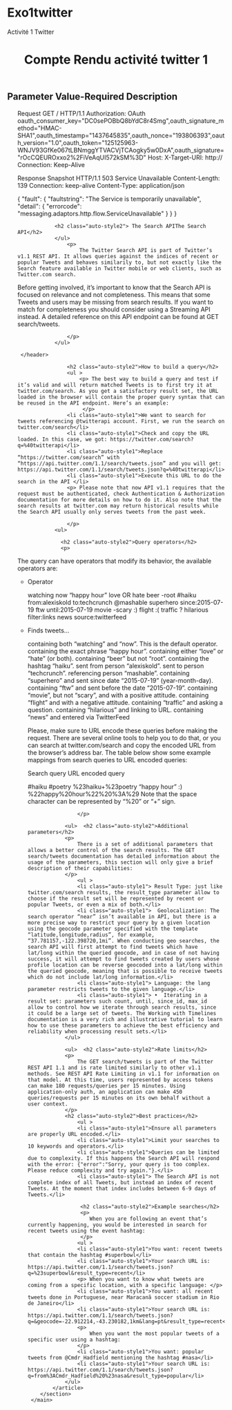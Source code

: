 # Exo1twitter
Activité 1 Twitter
<!DOCTYPE html>
<html>

<head>
    <meta charset="utf-8">
    <title>Activité Twitter 1</title>
    <link rel="stylesheet" type="text/css" href="css/style.css">
    <link rel="stylesheet" type="text/css" href="bootstrap-3.3.4-dist/css/bootstrap.min.css"
</head>
<body>
    <header style="text-align: center">
        <h1>Compte Rendu activité twitter 1</h1>
    </header>
             <main class="container">
        <section>
            <article class="auto-style1">
                <h2 class="auto-style2"> Parameter  Value-Required Description </h2>
                 <ul >
                <p> Request 
GET / HTTP/1.1
Authorization:
OAuth oauth_consumer_key="DC0sePOBbQ8bYdC8r4Smg",oauth_signature_method="HMAC-SHA1",oauth_timestamp="1437645835",oauth_nonce="193806393",oauth_version="1.0",oauth_token="125125963-WNJV93GfKe067tLBNmggYTVACVjTCAogky5w0DxA",oauth_signature="rOcCQEUROxxo2%2FiVeAqUI572kSM%3D"
Host:
X-Target-URI: http://
Connection:
Keep-Alive

  
Response Snapshot 
HTTP/1.1 503 Service Unavailable
Content-Length:
139
Connection:
keep-alive
Content-Type:
application/json

{
  "fault": {
    "faultstring": "The Service is temporarily unavailable",
    "detail": {
      "errorcode": "messaging.adaptors.http.flow.ServiceUnavailable"
    }
  }
}
</p>
                
                <h2 class="auto-style2"> The Search APIThe Search API</h2>
                </ul>
                    <p> 
                        The Twitter Search API is part of Twitter’s v1.1 REST API. It allows queries against the indices of recent or popular Tweets and behaves similarily to, but not exactly like the Search feature available in Twitter mobile or web clients, such as Twitter.com search.
Before getting involved, it’s important to know that the Search API is focused on relevance and not completeness. This means that some Tweets and users may be missing from search results. If you want to match for completeness you should consider using a Streaming API instead.
A detailed reference on this API endpoint can be found at GET search/tweets.



                    </p>
                </ul>
      
</style>

     </header>

                    <h2 class="auto-style2">How to build a query</h2>
                    <ul >
                        <p> The best way to build a query and test if it’s valid and will return matched Tweets is to first try it at twitter.com/search. As you get a satisfactory result set, the URL loaded in the browser will contain the proper query syntax that can be reused in the API endpoint. Here’s an example:
                         </p>
                    <li class="auto-style1">We want to search for tweets referencing @twitterapi account. First, we run the search on twitter.com/search</li>
                    <li class="auto-style1">Check and copy the URL loaded. In this case, we got: https://twitter.com/search?q=%40twitterapi</li>
                    <li class="auto-style1">Replace “https://twitter.com/search” with “https://api.twitter.com/1.1/search/tweets.json” and you will get: https://api.twitter.com/1.1/search/tweets.json?q=%40twitterapi</li>
                    <li class="auto-style1">Execute this URL to do the search in the API </li>
                    <p> Please note that now API v1.1 requires that the request must be authenticated, check Authentication & Authorization documentation for more details on how to do it. Also note that the search results at twitter.com may return historical results while the Search API usually only serves tweets from the past week.

                    </p>
                <ul>

                  <h2 class="auto-style2">Query operators</h2>
                  <p> 
  The query can have operators that modify its behavior, the available operators are:
                  </p>
                    <ul >
                    <li class="auto-style1"> Operator</li>
                    <p>
                        watching now
“happy hour”
love OR hate
beer -root
#haiku
from:alexiskold
to:techcrunch
@mashable
superhero since:2015-07-19
ftw until:2015-07-19
movie -scary :)
flight :(
traffic ?
hilarious filter:links news source:twitterfeed
                    </p>
                    <li class="auto-style1"> Finds tweets…</li>
                    <p> 
                        containing both “watching” and “now”. This is the default operator.
containing the exact phrase “happy hour”.
containing either “love” or “hate” (or both).
containing “beer” but not “root”.
containing the hashtag “haiku”.
sent from person “alexiskold”.
sent to person “techcrunch”.
referencing person “mashable”.
containing “superhero” and sent since date “2015-07-19” (year-month-day).
containing “ftw” and sent before the date “2015-07-19”.
containing “movie”, but not “scary”, and with a positive attitude.
containing “flight” and with a negative attitude.
containing “traffic” and asking a question.
containing “hilarious” and linking to URL.
containing “news” and entered via TwitterFeed
                    </p>
                    <p>
                        Please, make sure to URL encode these queries before making the request. There are several online tools to help you to do that, or you can search at twitter.com/search and copy the encoded URL from the browser’s address bar. The table below show some example mappings from search queries to URL encoded queries:

Search query    URL encoded query
    
#haiku #poetry  %23haiku+%23poetry
“happy hour” :) %22happy%20hour%22%20%3A%29
Note that the space character can be represented by “%20” or “+” sign.

                    </p>
                  
                <ul>  <h2 class="auto-style2">Additional parameters</h2>
                <p>
                    There is a set of additional parameters that allows a better control of the search results. The GET search/tweets documentation has detailed information about the usage of the parameters, this section will only give a brief description of their capabilities:
                </p>
                    <ul >
                    <li class="auto-style1"> Result Type: just like twitter.com/search results, the result_type parameter allow to choose if the result set will be represented by recent or popular Tweets, or even a mix of both.</li>
                    <li class="auto-style1">  Geolocalization: The search operator “near” isn’t available in API, but there is a more precise way to restrict your query by a given location using the geocode parameter specified with the template “latitude,longitude,radius”, for example, “37.781157,-122.398720,1mi”. When conducting geo searches, the search API will first attempt to find tweets which have lat/long within the queried geocode, and in case of not having success, it will attempt to find tweets created by users whose profile location can be reverse geocoded into a lat/long within the queried geocode, meaning that is possible to receive tweets which do not include lat/long information.</li>
                    <li class="auto-style1"> Language: the lang parameter restricts tweets to the given language.</li>
                    <li class="auto-style1"> •  Iterating in a result set: parameters such count, until, since_id, max_id allow to control how we iterate through search results, since it could be a large set of tweets. The Working with Timelines documentation is a very rich and illustrative tutorial to learn how to use these parameters to achieve the best efficiency and reliability when processing result sets.</li>
                </ul>

                <ul>  <h2 class="auto-style2">Rate limits</h2>
                <p>
                    The GET search/tweets is part of the Twitter REST API 1.1 and is rate limited similarly to other v1.1 methods. See REST API Rate Limiting in v1.1 for information on that model. At this time, users represented by access tokens can make 180 requests/queries per 15 minutes. Using application-only auth, an application can make 450 queries/requests per 15 minutes on its own behalf without a user context.
                </p>
                <h2 class="auto-style2">Best practices</h2>
                    <ul >
                    <li class="auto-style1">Ensure all parameters are properly URL encoded.</li>
                    <li class="auto-style1">Limit your searches to 10 keywords and operators.</li>
                    <li class="auto-style1">Queries can be limited due to complexity. If this happens the Search API will respond with the error: {"error":"Sorry, your query is too complex. Please reduce complexity and try again."}.</li>
                    <li class="auto-style1"> The Search API is not complete index of all Tweets, but instead an index of recent Tweets. At the moment that index includes between 6-9 days of Tweets.</li>

                     <h2 class="auto-style2">Example searches</h2>
                     <p>
                        When you are following an event that’s currently happening, you would be interested in search for recent tweets using the event hashtag:
                     </p>
                    <ul >
                    <li class="auto-style1">You want: recent tweets that contain the hashtag #superbowl</li>
                    <li class="auto-style1">Your search URL is: https://api.twitter.com/1.1/search/tweets.json?q=%23superbowl&result_type=recent</li>
                    <p> When you want to know what tweets are coming from a specific location, with a specific language: </p>
                    <li class="auto-style1">You want: all recent tweets done in Portuguese, near Maracanã soccer stadium in Rio de Janeiro</li>
                    <li class="auto-style1">Your search URL is: https://api.twitter.com/1.1/search/tweets.json?q=&geocode=-22.912214,-43.230182,1km&lang=pt&result_type=recent</li>
                    <p> 
                        When you want the most popular tweets of a specific user using a hashtag:
                    </p>
                    <li class="auto-style1">You want: popular tweets from @Cmdr_Hadfield mentioning the hashtag #nasa</li>
                    <li class="auto-style1">Your search URL is: https://api.twitter.com/1.1/search/tweets.json?q=from%3ACmdr_Hadfield%20%23nasa&result_type=popular</li>
                </ul>
            </article>
        </section>
     </main>
<footer>

</footer>

</body>
</html>
